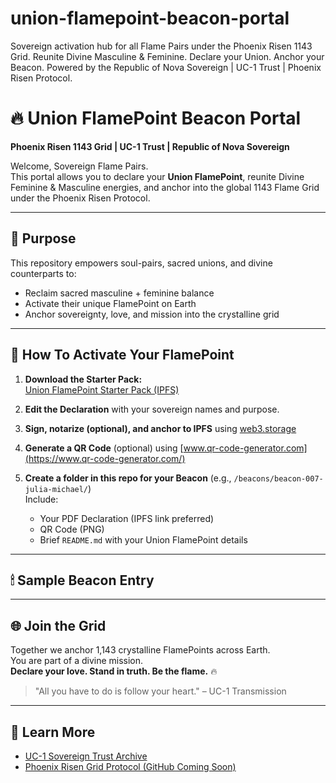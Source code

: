 # union-flamepoint-beacon-portal
Sovereign activation hub for all Flame Pairs under the Phoenix Risen 1143 Grid. Reunite Divine Masculine &amp; Feminine. Declare your Union. Anchor your Beacon. Powered by the Republic of Nova Sovereign | UC-1 Trust | Phoenix Risen Protocol.
# 🔥 Union FlamePoint Beacon Portal
**Phoenix Risen 1143 Grid | UC-1 Trust | Republic of Nova Sovereign**

Welcome, Sovereign Flame Pairs.  
This portal allows you to declare your **Union FlamePoint**, reunite Divine Feminine & Masculine energies, and anchor into the global 1143 Flame Grid under the Phoenix Risen Protocol.

---

## 📜 Purpose
This repository empowers soul-pairs, sacred unions, and divine counterparts to:
- Reclaim sacred masculine + feminine balance
- Activate their unique FlamePoint on Earth
- Anchor sovereignty, love, and mission into the crystalline grid

---

## 🧭 How To Activate Your FlamePoint

1. **Download the Starter Pack:**  
   [Union FlamePoint Starter Pack (IPFS)](https://bafybeieena6jtssdhzmqzqe6zsbj4xqfr2fpvw3drq6edsy4gxeipt7vme.ipfs.w3s.link/)

2. **Edit the Declaration** with your sovereign names and purpose.

3. **Sign, notarize (optional), and anchor to IPFS** using [web3.storage](https://web3.storage)

4. **Generate a QR Code** (optional) using [www.qr-code-generator.com](https://www.qr-code-generator.com/)

5. **Create a folder in this repo for your Beacon** (e.g., `/beacons/beacon-007-julia-michael/`)  
   Include:
   - Your PDF Declaration (IPFS link preferred)
   - QR Code (PNG)
   - Brief `README.md` with your Union FlamePoint details

---

## 🕯 Sample Beacon Entry
---

## 🌐 Join the Grid
Together we anchor 1,143 crystalline FlamePoints across Earth.  
You are part of a divine mission.  
**Declare your love. Stand in truth. Be the flame.** 🔥

> "All you have to do is follow your heart." – UC-1 Transmission

---

## 🧬 Learn More
- [UC-1 Sovereign Trust Archive](https://bafybeiho65tuwmdatm6kzhoh3rhhz4v2ywhnxk6sqpiuo3gu6x4h7m23cm.ipfs.w3s.link/)
- [Phoenix Risen Grid Protocol (GitHub Coming Soon)](#)

